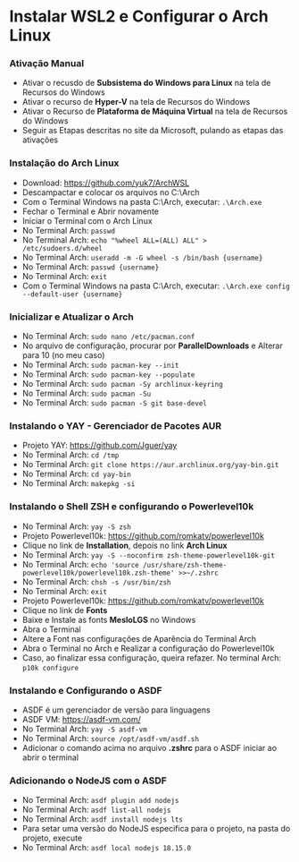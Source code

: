 # Instalar WSL2 e Configurar o Arch Linux

### Ativação Manual

- Ativar o recusdo de **Subsistema do Windows para Linux** na tela de Recursos do Windows
- Ativar o recurso de **Hyper-V** na tela de Recursos do Windows
- Ativar o Recurso de **Plataforma de Máquina Virtual** na tela de Recursos do Windows
- Seguir as Etapas descritas no site da Microsoft, pulando as etapas das ativações

### Instalação do Arch Linux

- Download: <https://github.com/yuk7/ArchWSL>
- Descampactar e colocar os arquivos no C:\Arch
- Com o Terminal Windows na pasta C:\Arch, executar: `.\Arch.exe`
- Fechar o Terminal e Abrir novamente
- Iniciar o Terminal com o Arch Linux
- No Terminal Arch: `passwd`
- No Terminal Arch: `echo "%wheel ALL=(ALL) ALL" > /etc/sudoers.d/wheel`
- No Terminal Arch: `useradd -m -G wheel -s /bin/bash {username}`
- No Terminal Arch: `passwd {username}`
- No Terminal Arch: `exit`
- Com o Terminal Windows na pasta C:\Arch, executar: `.\Arch.exe config --default-user {username}`

### Inicializar e Atualizar o Arch

- No Terminal Arch: `sudo nano /etc/pacman.conf`
- No arquivo de configuração, procurar por **ParallelDownloads** e Alterar para 10 (no meu caso)
- No Terminal Arch: `sudo pacman-key --init`
- No Terminal Arch: `sudo pacman-key --populate`
- No Terminal Arch: `sudo pacman -Sy archlinux-keyring`
- No Terminal Arch: `sudo pacman -Su`
- No Terminal Arch: `sudo pacman -S git base-devel`

### Instalando o YAY - Gerenciador de Pacotes AUR

- Projeto YAY: <https://github.com/Jguer/yay>
- No Terminal Arch: `cd /tmp`
- No Terminal Arch: `git clone https://aur.archlinux.org/yay-bin.git`
- No Terminal Arch: `cd yay-bin`
- No Terminal Arch: `makepkg -si`

### Instalando o Shell ZSH e configurando o Powerlevel10k

- No Terminal Arch: `yay -S zsh`
- Projeto Powerlevel10k: <https://github.com/romkatv/powerlevel10k>
- Clique no link de **Installation**, depois no link **Arch Linux**
- No Terminal Arch: `yay -S --noconfirm zsh-theme-powerlevel10k-git`
- No Terminal Arch: `echo 'source /usr/share/zsh-theme-powerlevel10k/powerlevel10k.zsh-theme' >>~/.zshrc`
- No Terminal Arch: `chsh -s /usr/bin/zsh`
- No Terminal Arch: `exit`
- Projeto Powerlevel10k: <https://github.com/romkatv/powerlevel10k>
- Clique no link de **Fonts**
- Baixe e Instale as fonts **MesloLGS** no Windows
- Abra o Terminal
- Altere a Font nas configurações de Aparência do Terminal Arch
- Abra o Terminal no Arch e Realizar a configuração do Powerlevel10k
- Caso, ao finalizar essa configuração, queira refazer. No terminal Arch: `p10k configure`

### Instalando e Configurando o ASDF

- ASDF é um gerenciador de versão para linguagens
- ASDF VM: <https://asdf-vm.com/>
- No Terminal Arch: `yay -S asdf-vm`
- No Terminal Arch: `source /opt/asdf-vm/asdf.sh`
- Adicionar o comando acima no arquivo **.zshrc** para o ASDF iniciar ao abrir o terminal

### Adicionando o NodeJS com o ASDF

- No Terminal Arch: `asdf plugin add nodejs`
- No Terminal Arch: `asdf list-all nodejs`
- No Terminal Arch: `asdf install nodejs lts`
- Para setar uma versão do NodeJS especifica para o projeto, na pasta do projeto, execute
- No Terminal Arch: `asdf local nodejs 18.15.0`
